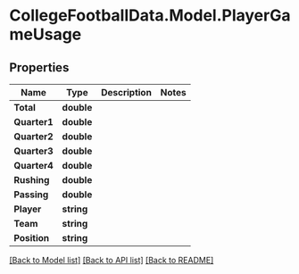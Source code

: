 # CollegeFootballData.Model.PlayerGameUsage

## Properties

Name | Type | Description | Notes
------------ | ------------- | ------------- | -------------
**Total** | **double** |  | 
**Quarter1** | **double** |  | 
**Quarter2** | **double** |  | 
**Quarter3** | **double** |  | 
**Quarter4** | **double** |  | 
**Rushing** | **double** |  | 
**Passing** | **double** |  | 
**Player** | **string** |  | 
**Team** | **string** |  | 
**Position** | **string** |  | 

[[Back to Model list]](../README.md#documentation-for-models) [[Back to API list]](../README.md#documentation-for-api-endpoints) [[Back to README]](../README.md)

